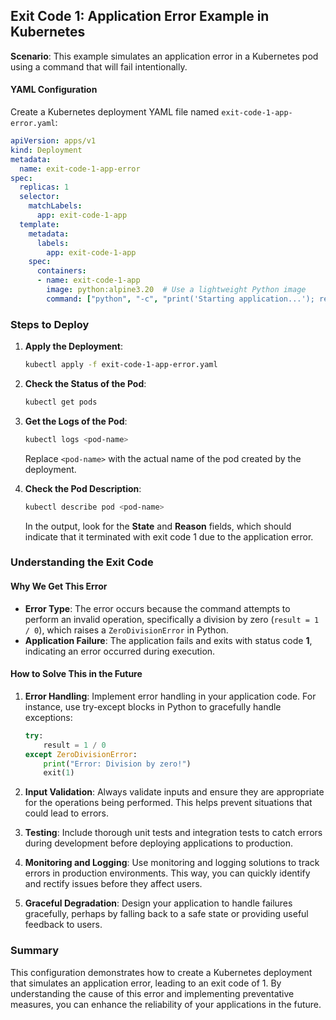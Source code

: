 ## Exit Code 1: Application Error Example in Kubernetes

**Scenario**: This example simulates an application error in a Kubernetes pod using a command that will fail intentionally.

#### YAML Configuration

Create a Kubernetes deployment YAML file named `exit-code-1-app-error.yaml`:

```yaml
apiVersion: apps/v1
kind: Deployment
metadata:
  name: exit-code-1-app-error
spec:
  replicas: 1
  selector:
    matchLabels:
      app: exit-code-1-app
  template:
    metadata:
      labels:
        app: exit-code-1-app
    spec:
      containers:
      - name: exit-code-1-app
        image: python:alpine3.20  # Use a lightweight Python image
        command: ["python", "-c", "print('Starting application...'); result = 1 / 0"]  # This will cause a division by zero error
```

### Steps to Deploy

1. **Apply the Deployment**:
   ```bash
   kubectl apply -f exit-code-1-app-error.yaml
   ```

2. **Check the Status of the Pod**:
   ```bash
   kubectl get pods
   ```

3. **Get the Logs of the Pod**:
   ```bash
   kubectl logs <pod-name>
   ```
   Replace `<pod-name>` with the actual name of the pod created by the deployment.

4. **Check the Pod Description**:
   ```bash
   kubectl describe pod <pod-name>
   ```
   In the output, look for the **State** and **Reason** fields, which should indicate that it terminated with exit code 1 due to the application error.

### Understanding the Exit Code

#### Why We Get This Error
- **Error Type**: The error occurs because the command attempts to perform an invalid operation, specifically a division by zero (`result = 1 / 0`), which raises a `ZeroDivisionError` in Python.
- **Application Failure**: The application fails and exits with status code **1**, indicating an error occurred during execution.

#### How to Solve This in the Future
1. **Error Handling**: Implement error handling in your application code. For instance, use try-except blocks in Python to gracefully handle exceptions:
   ```python
   try:
       result = 1 / 0
   except ZeroDivisionError:
       print("Error: Division by zero!")
       exit(1)
   ```

2. **Input Validation**: Always validate inputs and ensure they are appropriate for the operations being performed. This helps prevent situations that could lead to errors.

3. **Testing**: Include thorough unit tests and integration tests to catch errors during development before deploying applications to production.

4. **Monitoring and Logging**: Use monitoring and logging solutions to track errors in production environments. This way, you can quickly identify and rectify issues before they affect users.

5. **Graceful Degradation**: Design your application to handle failures gracefully, perhaps by falling back to a safe state or providing useful feedback to users.

### Summary
This configuration demonstrates how to create a Kubernetes deployment that simulates an application error, leading to an exit code of 1. By understanding the cause of this error and implementing preventative measures, you can enhance the reliability of your applications in the future.  